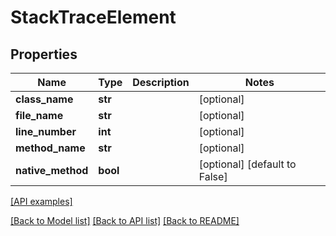 # StackTraceElement

## Properties
Name | Type | Description | Notes
------------ | ------------- | ------------- | -------------
**class_name** | **str** |  | [optional] 
**file_name** | **str** |  | [optional] 
**line_number** | **int** |  | [optional] 
**method_name** | **str** |  | [optional] 
**native_method** | **bool** |  | [optional] [default to False]

[[API examples]](http://devopshq.github.io/teamcity/teamcity_models/StackTraceElement.html)

[[Back to Model list]](../README.md#documentation-for-models) [[Back to API list]](../README.md#documentation-for-api-endpoints) [[Back to README]](../README.md)


